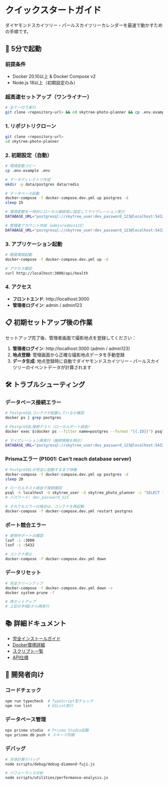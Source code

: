 # クイックスタートガイド

ダイヤモンドスカイツリー・パールスカイツリーカレンダーを最速で動かすための手順です。

## 🚀 5分で起動

### 前提条件
- Docker 20.10以上 & Docker Compose v2
- Node.js 18以上（初期設定のみ）

### 超高速セットアップ（ワンライナー）
```bash
# 全て一行で実行
git clone <repository-url> && cd skytree-photo-planner && cp .env.example .env && mkdir -p data/postgres data/redis && docker-compose -f docker-compose.dev.yml up postgres -d && sleep 20 && DATABASE_URL="postgresql://skytree_user:dev_password_123@localhost:5432/skytree_photo_planner" npx prisma migrate deploy && DATABASE_URL="postgresql://skytree_user:dev_password_123@localhost:5432/skytree_photo_planner" node scripts/admin/create-admin.js && docker-compose -f docker-compose.dev.yml up -d
```

### 1. リポジトリクローン

```bash
git clone <repository-url>
cd skytree-photo-planner
```

### 2. 初期設定（自動）

```bash
# 環境変数コピー
cp .env.example .env

# データディレクトリ作成
mkdir -p data/postgres data/redis

# データベース起動
docker-compose -f docker-compose.dev.yml up postgres -d
sleep 15

# 環境変数を一時的にローカル接続用に設定してマイグレーション実行
DATABASE_URL="postgresql://skytree_user:dev_password_123@localhost:5432/skytree_photo_planner" npx prisma migrate deploy

# 管理者アカウント作成（admin/admin123）
DATABASE_URL="postgresql://skytree_user:dev_password_123@localhost:5432/skytree_photo_planner" node scripts/admin/create-admin.js
```

### 3. アプリケーション起動

```bash
# 開発環境起動
docker-compose -f docker-compose.dev.yml up -d

# アクセス確認
curl http://localhost:3000/api/health
```

### 4. アクセス

- **フロントエンド**: http://localhost:3000
- **管理者ログイン**: admin / admin123

## 📋 初期セットアップ後の作業

セットアップ完了後、管理者画面で撮影地点を登録してください：

1. **管理者ログイン**: http://localhost:3000 (admin / admin123)
2. **地点登録**: 管理画面から正確な撮影地点データを手動登録
3. **データ生成**: 地点登録時に自動でダイヤモンドスカイツリー・パールスカイツリーのイベントデータが計算されます

## 🛠️ トラブルシューティング

### データベース接続エラー
```bash
# PostgreSQLコンテナが起動しているか確認
docker ps | grep postgres

# PostgreSQL接続テスト（ローカルポート経由）
docker exec $(docker ps --filter name=postgres --format "{{.ID}}") psql -U skytree_user -d skytree_photo_planner -c "SELECT version();"

# マイグレーション再実行（接続情報を明示）
DATABASE_URL="postgresql://skytree_user:dev_password_123@localhost:5432/skytree_photo_planner" npx prisma migrate deploy
```

### Prismaエラー (P1001: Can't reach database server)
```bash
# PostgreSQLが完全に起動するまで待機
docker-compose -f docker-compose.dev.yml up postgres -d
sleep 20

# ローカルホスト経由で接続確認
psql -h localhost -U skytree_user -d skytree_photo_planner -c "SELECT 1;"
# パスワード: dev_password_123

# それでもエラーの場合は、コンテナを再起動
docker-compose -f docker-compose.dev.yml restart postgres
```

### ポート競合エラー
```bash
# 使用中ポートの確認
lsof -i :3000
lsof -i :5432

# コンテナ停止
docker-compose -f docker-compose.dev.yml down
```

### データリセット
```bash
# 完全クリーンアップ
docker-compose -f docker-compose.dev.yml down -v
docker system prune -f

# 再セットアップ
# 上記の手順2から再実行
```

## 📚 詳細ドキュメント

- [完全インストールガイド](docs/installation.md)
- [Docker環境詳細](docker/README.md)
- [スクリプト一覧](scripts/README.md)
- [API仕様](docs/api.md)

## 🔧 開発者向け

### コードチェック
```bash
npm run typecheck  # TypeScript型チェック
npm run lint       # ESLint実行
```

### データベース管理
```bash
npx prisma studio  # Prisma Studio起動
npx prisma db push # スキーマ同期
```

### デバッグ
```bash
# 天体計算デバッグ
node scripts/debug/debug-diamond-fuji.js

# パフォーマンス分析
node scripts/utilities/performance-analysis.js
```
